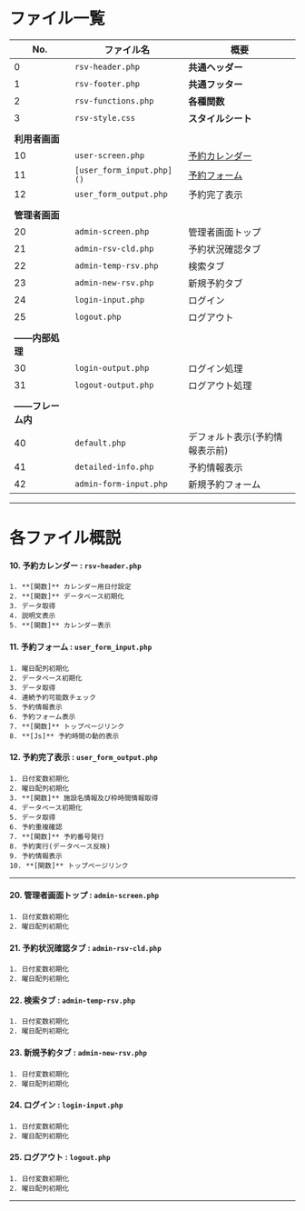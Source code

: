 # ファイル一覧

| No. | ファイル名 | 概要 |
| ---- | ---- | ---- |
| 0 | `rsv-header.php` | **共通ヘッダー** |
| 1 | `rsv-footer.php` | **共通フッター** |
| 2 | `rsv-functions.php` | **各種関数** |
| 3 | `rsv-style.css` | **スタイルシート** |
|  |  |  |
| **利用者画面** |  |  |
| 10 | `user-screen.php` | [予約カレンダー](#各ファイル概説) |
| 11 | `[user_form_input.php]()` | [予約フォーム](https://github.com/sub-t422047/test22/edit/main/Docs/FileList.md#12-%E4%BA%88%E7%B4%84%E5%AE%8C%E4%BA%86%E8%A1%A8%E7%A4%BA--user_form_outputphp) |
| 12 | `user_form_output.php` | 予約完了表示 |
|  |  |  |
| **管理者画面** |  |  |
| 20 | `admin-screen.php` | 管理者画面トップ |
| 21 | `admin-rsv-cld.php` | 予約状況確認タブ |
| 22 | `admin-temp-rsv.php` | 検索タブ |
| 23 | `admin-new-rsv.php` | 新規予約タブ |
| 24 | `login-input.php` | ログイン |
| 25 | `logout.php` | ログアウト |
|  |  |  |
|  **――内部処理** |  |  |
| 30 | `login-output.php` | ログイン処理 |
| 31 | `logout-output.php` | ログアウト処理 |
|  |  |  |
|  **――フレーム内** |  |  |
| 40 | `default.php` | デフォルト表示(予約情報表示前) |
| 41 | `detailed-info.php` | 予約情報表示 |
| 42 | `admin-form-input.php` | 新規予約フォーム |


***
# 各ファイル概説

#### 10. **予約カレンダー** : `rsv-header.php`
    1. **[関数]** カレンダー用日付設定
    2. **[関数]** データベース初期化
    3. データ取得
    4. 説明文表示
    5. **[関数]** カレンダー表示
  

#### 11. **予約フォーム** : `user_form_input.php`
    1. 曜日配列初期化
    2. データベース初期化
    3. データ取得
    4. 連続予約可能数チェック
    5. 予約情報表示
    6. 予約フォーム表示
    7. **[関数]** トップページリンク
    8. **[Js]** 予約時間の動的表示

#### 12. **予約完了表示** : `user_form_output.php`
    1. 日付変数初期化
    2. 曜日配列初期化
    3. **[関数]** 施設名情報及び枠時間情報取得
    4. データベース初期化
    5. データ取得
    6. 予約重複確認
    7. **[関数]** 予約番号発行
    8. 予約実行(データベース反映)
    9. 予約情報表示
    10. **[関数]** トップページリンク

***
#### 20. **管理者画面トップ** : `admin-screen.php`
    1. 日付変数初期化
    2. 曜日配列初期化

#### 21. **予約状況確認タブ** : `admin-rsv-cld.php`
    1. 日付変数初期化
    2. 曜日配列初期化
   
#### 22. **検索タブ** : `admin-temp-rsv.php`
    1. 日付変数初期化
    2. 曜日配列初期化
   
#### 23. **新規予約タブ** : `admin-new-rsv.php`
    1. 日付変数初期化
    2. 曜日配列初期化

#### 24. **ログイン** : `login-input.php`
    1. 日付変数初期化
    2. 曜日配列初期化

#### 25. **ログアウト** : `logout.php`
    1. 日付変数初期化
    2. 曜日配列初期化
   
***
